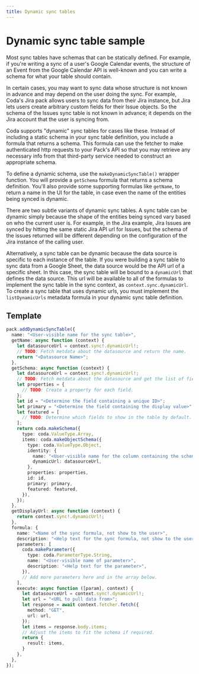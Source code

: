 ```yaml
---
title: Dynamic sync tables
---
```


# Dynamic sync table sample

Most sync tables have schemas that can be statically defined. For example, if you're writing a sync of a user's Google Calendar events, the structure of an Event from the Google Calendar API is well-known and you can write a schema for what your table should contain.

In certain cases, you may want to sync data whose structure is not known in advance and may depend on the user doing the sync. For example, Coda's Jira pack allows users to sync data from their Jira instance, but Jira lets users create arbitrary custom fields for their Issue objects. So the schema of the Issues sync table is not known in advance; it depends on the Jira account that the user is syncing from.

Coda supports "dynamic" sync tables for cases like these. Instead of including a static schema in your sync table definition, you include a formula that returns a schema. This formula can use the fetcher to make authenticated http requests to your Pack's API so that you may retrieve any necessary info from that third-party service needed to construct an appropriate schema.

To define a dynamic schema, use the `makeDynamicSyncTable()` wrapper function. You will provide a `getSchema` formula that returns a schema definition. You'll also provide some supporting formulas like `getName`, to return a name in the UI for the table, in case even the name of the entities being synced is dynamic.

There are two subtle variants of dynamic sync tables. A sync table can be dynamic simply because the shape of the entities being synced vary based on who the current user is. For example, in the Jira example, Jira Issues are synced by hitting the same static Jira API url for Issues, but the schema of the issues returned will be different depending on the configuration of the Jira instance of the calling user.

Alternatively, a sync table can be dynamic because the data source is specific to each instance of the table. If you were building a sync table to sync data from a Google Sheet, the data source would be the API url of a specific sheet. In this case, the sync table will be bound to a `dynamicUrl` that defines the data source. This url will be available to all of the formulas to implement the sync table in the sync context, as `context.sync.dynamicUrl`. To create a sync table that uses dynamic urls, you must implement the `listDynamicUrls` metadata formula in your dynamic sync table definition.


## Template

```ts
pack.addDynamicSyncTable({
  name: "<User-visible name for the sync table>",
  getName: async function (context) {
    let datasourceUrl = context.sync!.dynamicUrl!;
    // TODO: Fetch metdata about the datasource and return the name.
    return "<Datasource Name>";
  },
  getSchema: async function (context) {
    let datasourceUrl = context.sync!.dynamicUrl!;
    // TODO: Fetch metdata about the datasource and get the list of fields.
    let properties = {
      // TODO: Create a property for each field.
    };
    let id = "<Determine the field containing a unique ID>";
    let primary = "<Determine the field containing the display value>";
    let featured = [
      // TODO: Determine which fields to show in the table by default.
    ];
    return coda.makeSchema({
      type: coda.ValueType.Array,
      items: coda.makeObjectSchema({
        type: coda.ValueType.Object,
        identity: {
          name: "<User-visible name for the column containing the schema>",
          dynamicUrl: datasourceUrl,
        },
        properties: properties,
        id: id,
        primary: primary,
        featured: featured,
      }),
    });
  },
  getDisplayUrl: async function (context) {
    return context.sync!.dynamicUrl!;
  },
  formula: {
    name: "<Name of the sync formula, not show to the user>",
    description: "<Help text for the sync formula, not show to the user>",
    parameters: [
      coda.makeParameter({
        type: coda.ParameterType.String,
        name: "<User-visible name of parameter>",
        description: "<Help text for the parameter>",
      }),
      // Add more parameters here and in the array below.
    ],
    execute: async function ([param], context) {
      let datasourceUrl = context.sync!.dynamicUrl!;
      let url = "<URL to pull data from>";
      let response = await context.fetcher.fetch({
        method: "GET",
        url: url,
      });
      let items = response.body.items;
      // Adjust the items to fit the schema if required.
      return {
        result: items,
      }
    },
  },
});
```

